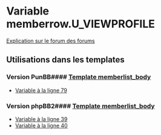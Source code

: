 # Variable memberrow.U_VIEWPROFILE
[Explication sur le forum des forums](http://forum.forumactif.com/t294113-listing-des-variables#memberrow.U_VIEWPROFILE)
## Utilisations dans les templates
### Version PunBB#### [Template memberlist_body](punbb/memberlist_body.md)
* [Variable à la ligne 79](../punbb/memberlist_body.tpl#L79)
### Version phpBB2#### [Template memberlist_body](subsilver/memberlist_body.md)
* [Variable à la ligne 39](../subsilver/memberlist_body.tpl#L39)
* [Variable à la ligne 40](../subsilver/memberlist_body.tpl#L40)